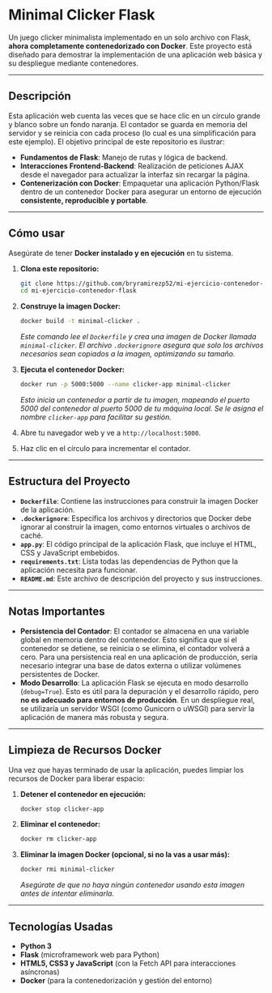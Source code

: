 # Minimal Clicker Flask

Un juego clicker minimalista implementado en un solo archivo con Flask, **ahora completamente contenedorizado con Docker**. Este proyecto está diseñado para demostrar la implementación de una aplicación web básica y su despliegue mediante contenedores.

---

## Descripción

Esta aplicación web cuenta las veces que se hace clic en un círculo grande y blanco sobre un fondo naranja. El contador se guarda en memoria del servidor y se reinicia con cada proceso (lo cual es una simplificación para este ejemplo). El objetivo principal de este repositorio es ilustrar:

* **Fundamentos de Flask**: Manejo de rutas y lógica de backend.
* **Interacciones Frontend-Backend**: Realización de peticiones AJAX desde el navegador para actualizar la interfaz sin recargar la página.
* **Contenerización con Docker**: Empaquetar una aplicación Python/Flask dentro de un contenedor Docker para asegurar un entorno de ejecución **consistente, reproducible y portable**.

---

## Cómo usar

Asegúrate de tener **Docker instalado y en ejecución** en tu sistema.

1.  **Clona este repositorio:**
    ```bash
    git clone https://github.com/bryramirezp52/mi-ejercicio-contenedor-flask.git
    cd mi-ejercicio-contenedor-flask
    ```

2.  **Construye la imagen Docker:**
    ```bash
    docker build -t minimal-clicker .
    ```
    *Este comando lee el `Dockerfile` y crea una imagen de Docker llamada `minimal-clicker`. El archivo `.dockerignore` asegura que solo los archivos necesarios sean copiados a la imagen, optimizando su tamaño.*

3.  **Ejecuta el contenedor Docker:**
    ```bash
    docker run -p 5000:5000 --name clicker-app minimal-clicker
    ```
    *Esto inicia un contenedor a partir de tu imagen, mapeando el puerto 5000 del contenedor al puerto 5000 de tu máquina local. Se le asigna el nombre `clicker-app` para facilitar su gestión.*

4.  Abre tu navegador web y ve a `http://localhost:5000`.

5.  Haz clic en el círculo para incrementar el contador.

---

## Estructura del Proyecto

* **`Dockerfile`**: Contiene las instrucciones para construir la imagen Docker de la aplicación.
* **`.dockerignore`**: Especifica los archivos y directorios que Docker debe ignorar al construir la imagen, como entornos virtuales o archivos de caché.
* **`app.py`**: El código principal de la aplicación Flask, que incluye el HTML, CSS y JavaScript embebidos.
* **`requirements.txt`**: Lista todas las dependencias de Python que la aplicación necesita para funcionar.
* **`README.md`**: Este archivo de descripción del proyecto y sus instrucciones.

---

## Notas Importantes

* **Persistencia del Contador**: El contador se almacena en una variable global en memoria dentro del contenedor. Esto significa que si el contenedor se detiene, se reinicia o se elimina, el contador volverá a cero. Para una persistencia real en una aplicación de producción, sería necesario integrar una base de datos externa o utilizar volúmenes persistentes de Docker.
* **Modo Desarrollo**: La aplicación Flask se ejecuta en modo desarrollo (`debug=True`). Esto es útil para la depuración y el desarrollo rápido, pero **no es adecuado para entornos de producción**. En un despliegue real, se utilizaría un servidor WSGI (como Gunicorn o uWSGI) para servir la aplicación de manera más robusta y segura.

---

## Limpieza de Recursos Docker

Una vez que hayas terminado de usar la aplicación, puedes limpiar los recursos de Docker para liberar espacio:

1.  **Detener el contenedor en ejecución:**
    ```bash
    docker stop clicker-app
    ```

2.  **Eliminar el contenedor:**
    ```bash
    docker rm clicker-app
    ```

3.  **Eliminar la imagen Docker (opcional, si no la vas a usar más):**
    ```bash
    docker rmi minimal-clicker
    ```
    *Asegúrate de que no haya ningún contenedor usando esta imagen antes de intentar eliminarla.*

---

## Tecnologías Usadas

* **Python 3**
* **Flask** (microframework web para Python)
* **HTML5, CSS3 y JavaScript** (con la Fetch API para interacciones asíncronas)
* **Docker** (para la contenedorización y gestión del entorno)
